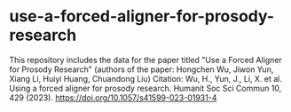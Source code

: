 # use-a-forced-aligner-for-prosody-research
This repository includes the data for the paper titled "Use a Forced Aligner for Prosody Research" (authors of the paper: Hongchen Wu, Jiwon Yun, Xiang Li, Huiyi Huang, Chuandong Liu)
Citation: Wu, H., Yun, J., Li, X. et al. Using a forced aligner for prosody research. Humanit Soc Sci Commun 10, 429 (2023). https://doi.org/10.1057/s41599-023-01931-4
